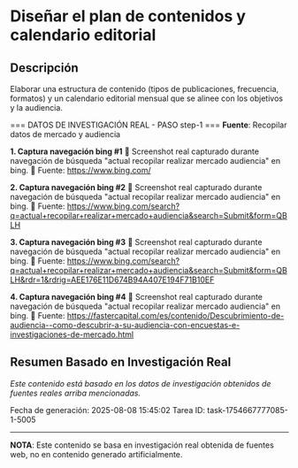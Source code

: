 # Diseñar el plan de contenidos y calendario editorial

## Descripción
Elaborar una estructura de contenido (tipos de publicaciones, frecuencia, formatos) y un calendario editorial mensual que se alinee con los objetivos y la audiencia.



=== DATOS DE INVESTIGACIÓN REAL - PASO step-1 ===
**Fuente**: Recopilar datos de mercado y audiencia


**1. Captura navegación bing #1**
   📄 Screenshot real capturado durante navegación de búsqueda "actual recopilar realizar mercado audiencia" en bing.
   🔗 Fuente: https://www.bing.com/


**2. Captura navegación bing #2**
   📄 Screenshot real capturado durante navegación de búsqueda "actual recopilar realizar mercado audiencia" en bing.
   🔗 Fuente: https://www.bing.com/search?q=actual+recopilar+realizar+mercado+audiencia&search=Submit&form=QBLH


**3. Captura navegación bing #3**
   📄 Screenshot real capturado durante navegación de búsqueda "actual recopilar realizar mercado audiencia" en bing.
   🔗 Fuente: https://www.bing.com/search?q=actual+recopilar+realizar+mercado+audiencia&search=Submit&form=QBLH&rdr=1&rdrig=AEE176E11D674B94A407E194F71B10EF


**4. Captura navegación bing #4**
   📄 Screenshot real capturado durante navegación de búsqueda "actual recopilar realizar mercado audiencia" en bing.
   🔗 Fuente: https://fastercapital.com/es/contenido/Descubrimiento-de-audiencia--como-descubrir-a-su-audiencia-con-encuestas-e-investigaciones-de-mercado.html



## Resumen Basado en Investigación Real
*Este contenido está basado en los datos de investigación obtenidos de fuentes reales arriba mencionadas.*

Fecha de generación: 2025-08-08 15:45:02
Tarea ID: task-1754667777085-1-5005

---
**NOTA**: Este contenido se basa en investigación real obtenida de fuentes web, no en contenido generado artificialmente.
